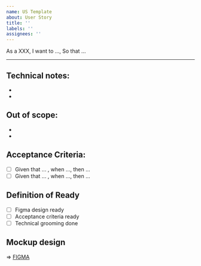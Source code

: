 ```yaml
---
name: US Template
about: User Story
title: ''
labels: ''
assignees: ''
---
```


As a XXX,
I want to ...,
So that ...

---

## Technical notes:

-
-

## Out of scope:

-
-

## Acceptance Criteria:

- [ ] Given that ... , when ..., then ...
- [ ] Given that ... , when ..., then ...

## Definition of Ready

- [ ] Figma design ready
- [ ] Acceptance criteria ready
- [ ] Technical grooming done

## Mockup design

=> [FIGMA](https://www.figma.com)
